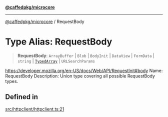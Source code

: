 [**@caffedpkg/microcore**](../README.md)

***

[@caffedpkg/microcore](../globals.md) / RequestBody

# Type Alias: RequestBody

> **RequestBody**: `ArrayBuffer` \| `Blob` \| `BodyInit` \| `DataView` \| `FormData` \| `string` \| [`TypedArray`](TypedArray.md) \| `URLSearchParams`

https://developer.mozilla.org/en-US/docs/Web/API/RequestInit#body
Name: RequestBody
Description: Union type covering all possible RequestBody types.

## Defined in

[src/httpclient/httpclient.ts:21](https://github.com/caffed/microcore/blob/3444f5042af4893783a848f270124aa74f8db032/src/httpclient/httpclient.ts#L21)
